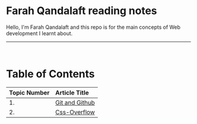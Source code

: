 # Farah Qandalaft reading notes

Hello, I'm Farah Qandalaft and this repo is for the main concepts of Web development I learnt about.

---

<br>

# **Table of Contents**

| Topic Number | Article Title                                                                     |
| :----------- | :-------------------------------------------------------------------------------- |
| 1.           | [Git and Github](https://farahqan.github.io/reading-notes/Code101/Git-and-Github) |
| 2.           | [Css-Overflow](https://farahqan.github.io/reading-notes/Css/Overflow)             |

